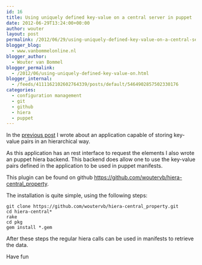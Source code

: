 ```yaml
---
id: 16
title: Using uniquely defined key-value on a central server in puppet
date: 2012-06-29T13:24:00+00:00
author: wouter
layout: post
permalink: /2012/06/29/using-uniquely-defined-key-value-on-a-central-server-in-puppet/
blogger_blog:
  - www.vanbommelonline.nl
blogger_author:
  - Wouter van Bommel
blogger_permalink:
  - /2012/06/using-uniquely-defined-key-value-on.html
blogger_internal:
  - /feeds/4111162102602764339/posts/default/5464902857502330176
categories:
  - configuration management
  - git
  - github
  - hiera
  - puppet
---
```

In the [previous post](/posts/vanbommelonline.nl/2012-06-29-central-application-to-store-key-value-pairs/) I wrote about an application capable of storing key-value pairs in an hierarchical way.

As this application has an rest interface to request the elements I also wrote an puppet hiera backend. This backend does allow one to use the key-value pairs defined in the application to be used in puppet manifests.

This plugin can be found on github <https://github.com/woutervb/hiera-central_property>.

The installation is quite simple, using the following steps:

    git clone https://github.com/woutervb/hiera-central_property.git
    cd hiera-central*
    rake
    cd pkg
    gem install *.gem

After these steps the regular hiera calls can be used in manifests to retrieve the data.

Have fun